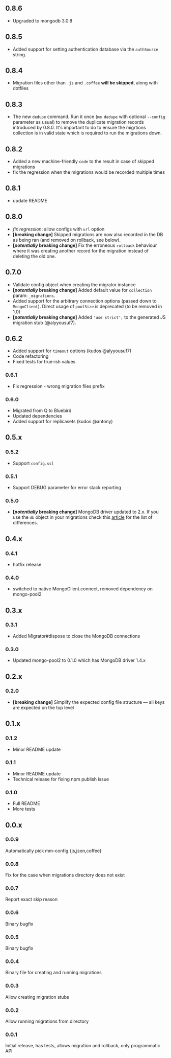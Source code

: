 ## 0.8.6

* Upgraded to mongodb 3.0.8

## 0.8.5

* Added support for setting authentication database via the `authSource` string.

## 0.8.4

* Migration files other than `.js` and `.coffee` **will be skipped**, along with dotfiles

## 0.8.3

* The new `dedupe` command. Run it once (`mm dedupe` with optional `--config` parameter as usual)
to remove the duplicate migration records introduced by 0.8.0.
It's important to do to ensure the migrtions collection is in valid state which is required to run the migrations down.

## 0.8.2

* Added a new machine-friendly `code` to the result in case of skipped migrations
* fix the regression when the migrations would be recorded multiple times

## 0.8.1

* update README

## 0.8.0

* _fix regression_: allow configs with `url` option
* **[breaking change]** Skipped migrations are now also recorded in the DB as being ran (and removed on rollback, see below).
* **[_potentially_ breaking change]** Fix the erroneous `rollback` behaviour where it was creating another record for the migration
instead of deleting the old one.

## 0.7.0

* Validate config object when creating the migrator instance
* **[_potentially_ breaking change]** Added default value for `collection` param: `_migrations`.
* Added support for the arbitrary connection options (passed down to `MongoClient`). Direct usage of `poolSize` is deprecated (to be removed in 1.0)
* **[_potentially_ breaking change]** Added `'use strict';` to the generated JS migration stub (@alyyousuf7).

## 0.6.2

* Added support for `timeout` options (kudos @alyyousuf7)
* Code refactoring
* Fixed tests for true-ish values

### 0.6.1

* Fix regression - wrong migration files prefix

### 0.6.0

* Migrated from Q to Bluebird
* Updated dependencies
* Added support for replicasets (kudos @antony)

## 0.5.x

### 0.5.2
* Support `config.ssl`

### 0.5.1
* Support DEBUG parameter for error stack reporting

### 0.5.0

* **[_potentially_ breaking change]** MongoDB driver updated to 2.x. If you use the `db` object in your migrations
check this [article](http://mongodb.github.io/node-mongodb-native/2.0/tutorials/changes-from-1.0/)
for the list of differences.

## 0.4.x

### 0.4.1

* hotfix release

### 0.4.0

* switched to native MongoClient.connect, removed dependency on mongo-pool2

## 0.3.x

### 0.3.1

* Added Migrator#dispose to close the MongoDB connections

### 0.3.0

* Updated mongo-pool2 to 0.1.0 which has MongoDB driver 1.4.x

## 0.2.x

### 0.2.0

* **[breaking change]** Simplify the expected config file structure — all keys are expected on the top level

## 0.1.x

### 0.1.2

* Minor README update

### 0.1.1

* Minor README update
* Technical release for fixing npm publish issue

### 0.1.0

* Full README
* More tests

## 0.0.x

### 0.0.9
Automatically pick mm-config.{js,json,coffee}

### 0.0.8
Fix for the case when migrations directory does not exist

### 0.0.7
Report exact skip reason

### 0.0.6
Binary bugfix

### 0.0.5
Binary bugfix

### 0.0.4
Binary file for creating and running migrations

### 0.0.3
Allow creating migration stubs

### 0.0.2
Allow running migrations from directory

### 0.0.1
Initial release, has tests, allows migration and rollback, only programmatic API
